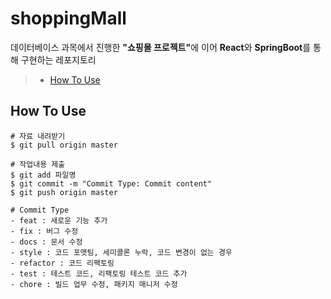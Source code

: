 # shoppingMall
데이터베이스 과목에서 진행한 <b>"쇼핑몰 프로젝트"</b>에 이어 <b>React</b>와 <b>SpringBoot</b>를 통해 구현하는 레포지토리

>- [How To Use](#how-to-use)

## How To Use
```
# 자료 내려받기
$ git pull origin master
```

```
# 작업내용 제출
$ git add 파일명
$ git commit -m "Commit Type: Commit content"
$ git push origin master
```

```
# Commit Type
- feat : 새로운 기능 추가
- fix : 버그 수정
- docs : 문서 수정
- style : 코드 포맷팅, 세미콜론 누락, 코드 변경이 없는 경우
- refactor : 코드 리팩토링
- test : 테스트 코드, 리팩토링 테스트 코드 추가
- chore : 빌드 업무 수정, 패키지 매니저 수정
```

